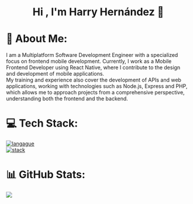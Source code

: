 <div align="center">
  <h1 align="center">Hi , I'm Harry Hernández 👋</h1>
</div>

# 💫 About Me:
I am a Multiplatform Software Development Engineer with a specialized focus on frontend mobile development. Currently, I work as a Mobile Frontend Developer using React Native, where I contribute to the design and development of mobile applications.
<br/>
My training and experience also cover the development of APIs and web applications, working with technologies such as Node.js, Express and PHP, which allows me to approach projects from a comprehensive perspective, understanding both the frontend and the backend.


# 💻 Tech Stack:
[![langague](https://skillicons.dev/icons?i=js,php,py,ts)](https://skillicons.dev)
<br />
[![stack](https://skillicons.dev/icons?i=react,laravel,nodejs,express)](https://skillicons.dev)
# 📊 GitHub Stats:
![](https://github-readme-stats.vercel.app/api/top-langs/?username=HarryHndz&theme=dark&hide_border=false&include_all_commits=false&count_private=false&layout=compact)

<!-- Proudly created with GPRM ( https://gprm.itsvg.in ) -->

